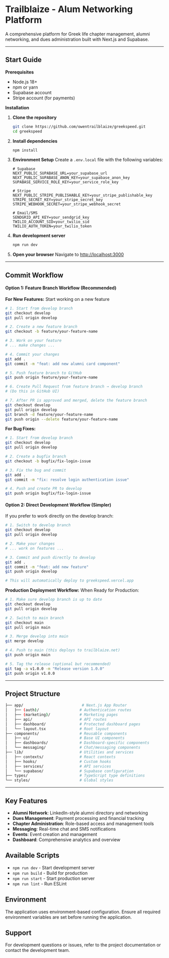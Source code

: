 # Trailblaize - Alum Networking Platform
A comprehensive platform for Greek life chapter management, alumni networking, and dues administration built with Next.js and Supabase.

----
## Start Guide
**Prerequisites**
- Node.js 18+ 
- npm or yarn
- Supabase account
- Stripe account (for payments)

**Installation**

1. **Clone the repository**
   ```bash
   git clone https://github.com/owentrailblaize/greekspeed.git
   cd greekspeed
   ```

2. **Install dependencies**
   ```bash
   npm install
   ```

3. **Environment Setup**
   Create a `.env.local` file with the following variables:
   ```env
   # Supabase
   NEXT_PUBLIC_SUPABASE_URL=your_supabase_url
   NEXT_PUBLIC_SUPABASE_ANON_KEY=your_supabase_anon_key
   SUPABASE_SERVICE_ROLE_KEY=your_service_role_key
   
   # Stripe
   NEXT_PUBLIC_STRIPE_PUBLISHABLE_KEY=your_stripe_publishable_key
   STRIPE_SECRET_KEY=your_stripe_secret_key
   STRIPE_WEBHOOK_SECRET=your_stripe_webhook_secret
   
   # Email/SMS
   SENDGRID_API_KEY=your_sendgrid_key
   TWILIO_ACCOUNT_SID=your_twilio_sid
   TWILIO_AUTH_TOKEN=your_twilio_token
   ```

4. **Run development server**
   ```bash
   npm run dev
   ```

5. **Open your browser**
   Navigate to [http://localhost:3000](http://localhost:3000)

---
## Commit Workflow
#### Option 1: Feature Branch Workflow (Recommended)
**For New Features:**
Start working on a new feature
```bash
# 1. Start from develop branch
git checkout develop
git pull origin develop

# 2. Create a new feature branch
git checkout -b feature/your-feature-name

# 3. Work on your feature
# ... make changes ...

# 4. Commit your changes
git add .
git commit -m "feat: add new alumni card component"

# 5. Push feature branch to GitHub
git push origin feature/your-feature-name

# 6. Create Pull Request from feature branch → develop branch
# (Do this in GitHub UI)

# 7. After PR is approved and merged, delete the feature branch
git checkout develop
git pull origin develop
git branch -d feature/your-feature-name
git push origin --delete feature/your-feature-name
```

**For Bug Fixes:**
```bash
# 1. Start from develop branch
git checkout develop
git pull origin develop

# 2. Create a bugfix branch
git checkout -b bugfix/fix-login-issue

# 3. Fix the bug and commit
git add .
git commit -m "fix: resolve login authentication issue"

# 4. Push and create PR to develop
git push origin bugfix/fix-login-issue
```
#### Option 2: Direct Development Workflow (Simpler)
If you prefer to work directly on the develop branch:
```bash
# 1. Switch to develop branch
git checkout develop
git pull origin develop

# 2. Make your changes
# ... work on features ...

# 3. Commit and push directly to develop
git add .
git commit -m "feat: add new feature"
git push origin develop

# This will automatically deploy to greekspeed.vercel.app
```
**Production Deployment Workflow:**
When Ready for Production:
```bash
# 1. Make sure develop branch is up to date
git checkout develop
git pull origin develop

# 2. Switch to main branch
git checkout main
git pull origin main

# 3. Merge develop into main
git merge develop

# 4. Push to main (this deploys to trailblaize.net)
git push origin main

# 5. Tag the release (optional but recommended)
git tag -a v1.0.0 -m "Release version 1.0.0"
git push origin v1.0.0
```


----
## Project Structure
```bash
├── app/                          # Next.js App Router
│   ├── (auth)/                  # Authentication routes
│   ├── (marketing)/             # Marketing pages
│   ├── api/                     # API routes
│   ├── dashboard/               # Protected dashboard pages
│   └── layout.tsx               # Root layout
├── components/                  # Reusable components
│   ├── ui/                      # Base UI components
│   ├── dashboards/              # Dashboard-specific components
│   └── messaging/               # Chat/messaging components
├── lib/                         # Utilities and services
│   ├── contexts/                # React contexts
│   ├── hooks/                   # Custom hooks
│   ├── services/                # API services
│   └── supabase/                # Supabase configuration
├── types/                       # TypeScript type definitions
└── styles/                      # Global styles
```
----
## Key Features
- **Alumni Network**: LinkedIn-style alumni directory and networking
- **Dues Management**: Payment processing and financial tracking
- **Chapter Administration**: Role-based access and management tools
- **Messaging**: Real-time chat and SMS notifications
- **Events**: Event creation and management
- **Dashboard**: Comprehensive analytics and overview

## Available Scripts
- `npm run dev` - Start development server
- `npm run build` - Build for production
- `npm run start` - Start production server
- `npm run lint` - Run ESLint

## Environment
The application uses environment-based configuration. Ensure all required environment variables are set before running the application.

## Support
For development questions or issues, refer to the project documentation or contact the development team.